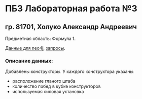 # ПБЗ Лабораторная работа №3 

## гр. 81701, Холуко Александр Андреевич

Предметная область: Формула 1.

[Данные для neo4j](data.cyp), [запросы](requests.cyp).

### Описание данных:
Добавлены конструкторы. У каждого конструктора указаны:
- расположение гланого штаба
- количество побед в кубке конструкторов
- используемая силовая установка
